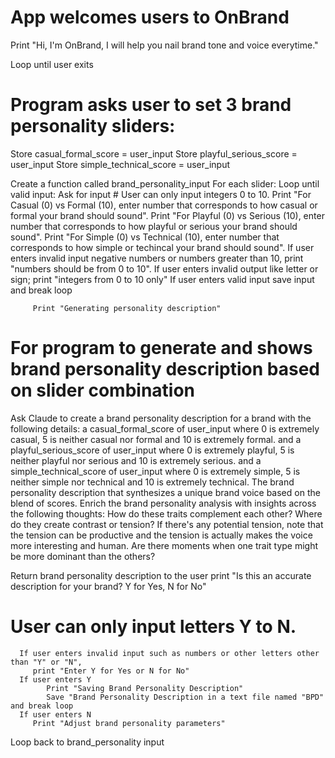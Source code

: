 # App welcomes users to OnBrand 
Print  "Hi, I'm OnBrand, I will help you nail brand tone and voice everytime."

Loop until user exits

# Program asks user to set 3 brand personality sliders:
Store casual_formal_score = user_input
Store playful_serious_score = user_input
Store simple_technical_score = user_input

Create a function called brand_personality_input
   For each slider:
      Loop until valid input:
         Ask for input
         # User can only input integers 0 to 10. 
            Print "For Casual (0) vs Formal (10), enter number that corresponds to how casual or formal your brand should sound".
            Print "For Playful (0) vs Serious (10), enter number that corresponds to how playful or serious your brand should sound".
            Print "For Simple (0) vs Technical (10), enter number that corresponds to how simple or techincal your brand should sound". 
               If user enters invalid input negative numbers or numbers greater than 10, print "numbers should be from 0 to 10".
               If user enters invalid output like letter or sign; print "integers from 0 to 10 only"
      If user enters valid input save input and break loop
        
         Print "Generating personality description"

# For program to generate and shows brand personality description based on slider combination

   Ask Claude to create a brand personality description for a brand with the following details:
      a casual_formal_score of user_input where 0 is extremely casual, 5 is neither casual nor formal and 10 is extremely formal.
      and
      a playful_serious_score of user_input where 0 is extremely playful, 5 is neither playful nor serious and 10 is extremely serious.
      and
      a simple_technical_score of user_input where 0 is extremely simple, 5 is neither simple nor technical and 10 is extremely technical.
      The brand personality description that synthesizes a unique brand voice based on the blend of scores. 
      Enrich the brand personality analysis with insights across the following thoughts:
         How do these traits complement each other?
         Where do they create contrast or tension? If there's any potential tension, note that the tension can be productive and the tension is actually makes the voice more interesting and human. 
         Are there moments when one trait type might be more dominant than the others?

   Return brand personality description to the user 
   print "Is this an accurate description for your brand? Y for Yes, N for No"
   # User can only input letters Y to N. 
      If user enters invalid input such as numbers or other letters other than "Y" or "N",
         print "Enter Y for Yes or N for No"
      If user enters Y
            Print "Saving Brand Personality Description"
            Save "Brand Personality Description in a text file named "BPD" and break loop
      If user enters N
         Print "Adjust brand personality parameters" 
Loop back to brand_personality input
      



